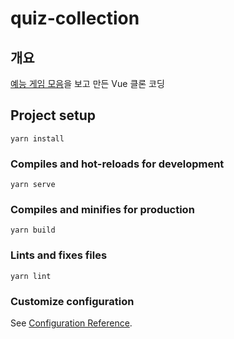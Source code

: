 # quiz-collection

## 개요

[예능 게임 모음](https://tvshowgame.pages.dev/)을 보고 만든 Vue 클론 코딩

## Project setup
```
yarn install
```

### Compiles and hot-reloads for development
```
yarn serve
```

### Compiles and minifies for production
```
yarn build
```

### Lints and fixes files
```
yarn lint
```

### Customize configuration
See [Configuration Reference](https://cli.vuejs.org/config/).
